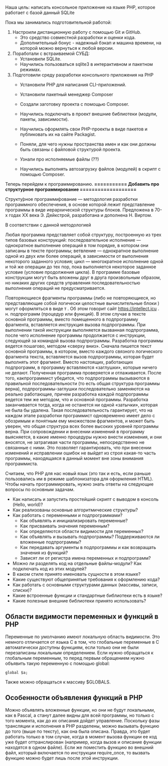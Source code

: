 Наша цель: написать консольное приложение на языке PHP, которое работает с базой данный SQLite

Пока мы занимались подготовительной работой:
1. Настроили дистанционную работу с помощью Git и GitHub.
    * Это средство совместной разработки и оценки кода.
    * Дополнительный бонус - надежный бэкап и машина времени, на которой можно вернуться к любой версии.
2. Поработали с встраиваемой СУБД:
    * Установили SQLite.
    * Научились пользоваться sqlite3 в интерактивном и пакетном режимах.
3. Подготовили среду разработки консольного приложения на PHP
    * Установили PHP для написания CLI-приложений.
    * Установили пакетный менеджер Composer
    * Создали заготовку проекта с помощью Composer.
    * Научились подключать в проект внешние библиотеки (модули, пакеты, зависимости).
    * Научились оформлять свои PHP-проекты в виде пакетов и публиковать их на сайте Packagist.

    * Поняли, для чего нужны пространства имен и как они должны быть связаны с файловой структурой проекта.
    * Узнали про исполняемые файлы (??)
    * Научились выполнять автозагрузку файлов (модулей) в скрипт с помощью Composer.

Теперь перейдем к программированию.
**=========== Добавить про структурное программирование ===================** 

Структу́рное программи́рование — методология разработки программного обеспечения, в основе которой лежит представление программы в виде иерархической структуры блоков. Предложена в 70-х годах XX века Э. Дейкстрой, разработана и дополнена Н. Виртом.

В соответствии с данной методологией

Любая программа представляет собой структуру, построенную из трех типов базовых конструкций:
последовательное исполнение — однократное выполнение операций в том порядке, в котором они записаны в тексте программы;
ветвление — однократное выполнение одной из двух или более операций, в зависимости от выполнения некоторого заданного условия;
цикл — многократное исполнение одной и той же операции до тех пор, пока выполняется некоторое заданное условие (условие продолжения цикла).
В программе базовые конструкции могут быть вложены друг в друга произвольным образом, но никаких других средств управления последовательностью выполнения операций не предусматривается.

Повторяющиеся фрагменты программы (либо не повторяющиеся, но представляющие собой логически целостные вычислительные блоки ) могут оформляться в виде т . Об этом говорит сайт https://intellect.icu . н. подпрограмм (процедур или функций). В этом случае в тексте основной программы, вместо помещенного в подпрограмму фрагмента, вставляется инструкция вызова подпрограммы. При выполнении такой инструкции выполняется вызванная подпрограмма, после чего исполнение программы продолжается с инструкции, следующей за командой вызова подпрограммы.
Разработка программы ведется пошагово, методом «сверху вниз».
Сначала пишется текст основной программы, в котором, вместо каждого связного логического фрагмента текста, вставляется вызов подпрограммы, которая будет выполнять этот фрагмент. Вместо настоящих, работающих подпрограмм, в программу вставляются «заглушки», которые ничего не делают. Полученная программа проверяется и отлаживается. После того, какпрограммист убедится, что подпрограммы вызываются в правильной последовательности (то есть общая структура программы верна), подпрограммы-заглушки последовательно заменяются на реально работающие, причем разработка каждой подпрограммы ведется тем же методом, что и основной программы. Разработка заканчивается тогда, когда не останется ни одной «затычки», которая не была бы удалена. Такая последовательность гарантирует, что на каждом этапе разработки программист одновременно имеет дело с обозримым и понятным ему множеством фрагментов, и может быть уверен, что общая структура всех более высоких уровней программы верна. При сопровождении и внесении изменений в программу выясняется, в какие именно процедуры нужно внести изменения, и они вносятся, не затрагивая части программы, непосредственно не связанные с ними. Это позволяет гарантировать, что при внесении изменений и исправлении ошибок не выйдет из строя какая-то часть программы, находящаяся в данный момент вне зоны внимания программиста.






Считаем, что PHP для нас новый язык (это так и есть, если раньше пользовались им в режиме шаблонизатора для оформления HTML). Чтобы начать программировать, нужно знать ответы на следующие вопросы по основным задачам.
* Как написать и запустить простейший скрипт с выводом в консоль (Hello, world)?
* Как реализованы основные алгоритмические структуры?
* Как работать с переменными и подпрограммами?
    * Как объявлять и инициализировать переменные?
    * Как присваивать значения переменным?
    * Как определяются области видимости для переменных?
    * Как объявлять и вызывать подпрограммы? Поддерживаются ли вложенные подпрограммы?
    * Как передавать аргументы в подпрограммы и как возвращать значения из функций?
    * Зависят ли от регистра имена переменных и подпрограмм?
* Можно ли разделять код на отдельные файлы-модули? Как подключать код из этих модулей?
* В каком стиле принято именовать сущности в этом языке?
* Какие существуют общепринятые требования к оформлению кода?
* Как работать с основными структурами данных (массивы, записи, списки)?
* Какие встроенные функции и стандартные библиотеки есть в языке?
* Какие полезные внешние библиотеки принято использовать?


## Области видимости переменных и функций в PHP
Переменные по умолчанию имеют локальную область видимости. Это немного отличается от языка C в том, что глобальные переменные в C автоматически доступны функциям, если только они не были перезаписаны локальным определением.
Если нужно обращаться к глобальным переменным, то перед первым обращением нужно объявить такую переменную с помощью global:
```
global $a;
```
Также можно обращаться к массиву $GLOBALS.

## Особенности объявления функций в PHP
Можно объявлять вложенные функции, но они не будут локальными, как в Pascal, а станут далее видны для всей программы, но только с того момента, как до их описания дойдет управление. 
Поскольку фазы трансляции и исполнения в PHP разделены, можно вызывать функцию до того (выше по тексту), как она была описана. Правда, это будет работать только в том случае, когда в момент вызова функции ее код уже будет оттранслирован (например, когда вызов и описание функции находятся в одном файле). 
Если же поместить функцию во внешний файл, который включается по инструкции require_once, то вызвать функцию можно будет лишь после этой инструкции. 
